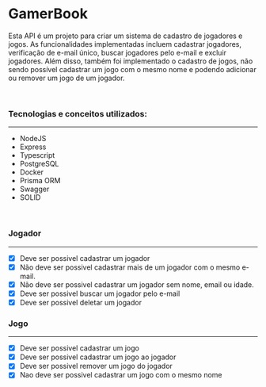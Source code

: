 # GamerBook

Esta API é um projeto para criar um sistema de cadastro de jogadores e jogos. As funcionalidades implementadas incluem cadastrar jogadores, verificação de e-mail único, buscar jogadores pelo e-mail e excluir jogadores. Além disso, também foi implementado o cadastro de jogos, não sendo possível cadastrar um jogo com o mesmo nome e podendo adicionar ou remover um jogo de um jogador.

<br>

### Tecnologias e conceitos utilizados:

---

- NodeJS
- Express
- Typescript
- PostgreSQL
- Docker
- Prisma ORM
- Swagger
- SOLID

<br>

### Jogador

---

- [x] Deve ser possivel cadastrar um jogador
- [x] Não deve ser possivel cadastrar mais de um jogador com o mesmo e-mail.
- [x] Não deve ser possivel cadastrar um jogador sem nome, email ou idade.
- [x] Deve ser possivel buscar um jogador pelo e-mail
- [x] Deve ser possivel deletar um jogador

### Jogo

---

- [x] Deve ser possivel cadastrar um jogo
- [x] Deve ser possivel cadastrar um jogo ao jogador
- [x] Deve ser possivel remover um jogo do jogador
- [x] Nao deve ser possivel cadastrar um jogo com o mesmo nome
